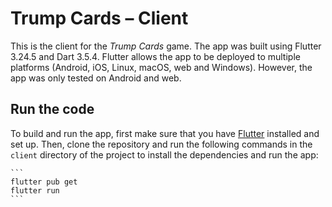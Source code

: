 # Trump Cards – Client

This is the client for the *Trump Cards* game. The app was built using Flutter 3.24.5 and Dart 3.5.4. Flutter allows the app to be deployed to multiple platforms (Android, iOS, Linux, macOS, web and Windows). However, the app was only tested on Android and web.

## Run the code
To build and run the app, first make sure that you have [Flutter](https://docs.flutter.dev/) installed and set up. Then, clone the repository and run the following commands in the `client` directory of the project to install the dependencies and run the app:

    ```
    flutter pub get
    flutter run
    ```